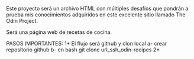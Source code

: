 Este proyecto será un archivo HTML con múltiples desafíos que pondrán a prueba mis conocimientos adquiridos en este excelente sitio llamado The Odin Project.

Será una página web de recetas de cocina.

PASOS IMPORTANTES:
1* El flujo será github y clon local
    a- crear repositorio github
    b- en bash git clone url_ssh_odin-recipes
2*

